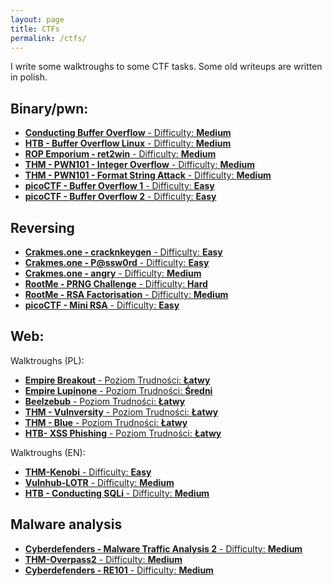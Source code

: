 ```yaml
---
layout: page
title: CTFs
permalink: /ctfs/
---
```



<script src="https://tryhackme.com/badge/1373347"></script>

I write some walktroughs to some CTF tasks. Some old writeups are written in polish.

## **Binary/pwn:**

* [**Conducting Buffer Overflow** - Difficulty: **Medium**](https://adi7312.github.io/CTFs/BufferOverflow/)
* [**HTB - Buffer Overflow Linux** - Difficulty: **Medium**](https://adi7312.github.io/CTFs/HTB-BufferOverflowLinux/)
* [**ROP Emporium - ret2win** - Difficulty: **Medium**](https://adi7312.github.io/CTFs/ROP%20Emporium%20ret2win/)
* [**THM - PWN101 - Integer Overflow** - Difficulty: **Medium**](https://adi7312.github.io/CTFs/THM%20-%20PWN101%20-%20Integer%20Overflow/)
* [**THM - PWN101 - Format String Attack** - Difficulty: **Medium**](https://adi7312.github.io/CTFs/THM%20-%20PWN101%20-%20Format%20String/)
* [**picoCTF - Buffer Overflow 1** - Difficulty: **Easy**](https://adi7312.github.io/CTFs/picoCTF%20-%20buffer%20overflow%201/)
* [**picoCTF - Buffer Overflow 2** - Difficulty: **Easy**](https://adi7312.github.io/CTFs/picoCTF%20-%20buffer%20overflow%202/)

## **Reversing**

* [**Crakmes.one - cracknkeygen** - Difficulty: **Easy**](https://adi7312.github.io/CTFs/Crackmes%20-%20Keygen/)
* [**Crakmes.one - P@ssw0rd** - Difficulty: **Easy**](https://adi7312.github.io/CTFs/Crakcmes%20-%20P%40ssword/)
* [**Crakmes.one - angry** - Difficulty: **Medium**](https://adi7312.github.io/CTFs/Crackmes%20-%20angry/)
* [**RootMe - PRNG Challenge** - Difficulty: **Hard**](https://adi7312.github.io/CTFs/RootMe%20-%20PRNG%20Challenge/)
* [**RootMe - RSA Factorisation** - Difficulty: **Medium**](https://adi7312.github.io/CTFs/RootMe%20-%20RSA%20Factorisation/)
* [**picoCTF - Mini RSA** - Difficulty: **Easy**](https://adi7312.github.io/CTFs/picoCTF%20-%20Mini%20RSA/)

## **Web:**

Walktroughs (PL):

* [**Empire Breakout** - Poziom Trudności: **Łatwy**](https://adi7312.github.io/CTFs/VulnHub%20-%20Empire%20Breakout/)
* [**Empire Lupinone** - Poziom Trudności: **Średni**](https://adi7312.github.io/CTFs/VulnHub%20-%20Empire%20Lupin/)
* [**Beelzebub** - Poziom Trudności: **Łatwy**](https://adi7312.github.io/CTFs/Vulnhub%20-%20Beelzebub/)
* [**THM - Vulnversity** - Poziom Trudności: **Łatwy**](https://adi7312.github.io/CTFs/THM-Vulnversity/)
* [**THM - Blue** - Poziom Trudności: **Łatwy**](https://adi7312.github.io/CTFs/THM-%20Blue/)
* [**HTB- XSS Phishing** - Poziom Trudności: **Łatwy**](https://adi7312.github.io/CTFs/HTB%20-%20XSS%20Phishing/)

Walktroughs (EN):

* [**THM-Kenobi** - Difficulty: **Easy**](https://adi7312.github.io/CTFs/THM-Kenobi/)
* [**Vulnhub-LOTR** - Difficulty: **Medium**](https://adi7312.github.io/CTFs/Vulnhub%20-%20Lord%20Of%20The%20Root/)
* [**HTB - Conducting SQLi** - Difficulty: **Medium**](https://adi7312.github.io/CTFs/HTB-SQLi/)

## **Malware analysis**

* [**Cyberdefenders - Malware Traffic Analysis 2** - Difficulty: **Medium**](https://adi7312.github.io/CTFs/CyberDefender%20-%20Malware%20Traffic%20Analysis%202)
* [**THM-Overpass2** - Difficulty: **Medium**](https://adi7312.github.io/CTFs/THM-Overpass2/)
* [**Cyberdefenders - RE101** - Difficulty: **Medium**](https://adi7312.github.io/CTFs/Cyberdefenders%20-%20RE101)
